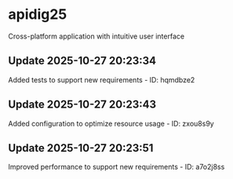 # apidig25
Cross-platform application with intuitive user interface

## Update 2025-10-27 20:23:34
Added tests to support new requirements - ID: hqmdbze2


## Update 2025-10-27 20:23:43
Added configuration to optimize resource usage - ID: zxou8s9y


## Update 2025-10-27 20:23:51
Improved performance to support new requirements - ID: a7o2j8ss

